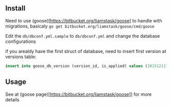 ## Install

Need to use (goose)[https://bitbucket.org/liamstask/goose] to handle with migrations, basicaly ```go get bitbucket.org/liamstask/goose/cmd/goose```

Edit the ```db/dbconf.yml.sample``` to ```db/dbconf.yml``` and change the database configurations

if you arealdy have the first struct of database, need to insert first version at versions table:

```sql
insert into goose_db_version (version_id, is_applied) values (20151211161856, true)
```

## Usage

See at (goose page)[https://bitbucket.org/liamstask/goose]] for more details
